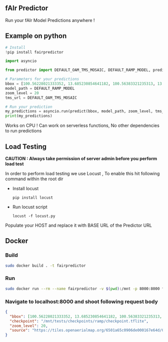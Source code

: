 ## fAIr Predictor
 
Run your fAIr Model Predictions anywhere ! 

## Example on python 
```python
# Install 
!pip install fairpredictor

import asyncio

from predictor import DEFAULT_OAM_TMS_MOSAIC, DEFAULT_RAMP_MODEL, predict

# Parameters for your predictions
bbox = [100.56228021333352, 13.685230854641182, 100.56383321235313, 13.685961853747969]
model_path = DEFAULT_RAMP_MODEL
zoom_level = 20
tms_url = DEFAULT_OAM_TMS_MOSAIC

# Run your prediction
my_predictions = asyncio.run(predict(bbox, model_path, zoom_level, tms_url))
print(my_predictions)
```

Works on CPU ! Can work on serverless functions, No other dependencies to run predictions 


## Load Testing

**CAUTION : Always take permission of server admin before you perform load test** 

In order to perform load testing we use Locust , To enable this hit following command within the root dir 

- Install locust

    ```
    pip install locust
    ```

- Run locust script
    ```
    locust -f locust.py
    ```
Populate your HOST and replace it with BASE URL of the Predictor URL 


## Docker 

### Build 
```bash
sudo docker build . -t fairpredictor 
```

### Run 
```bash
sudo docker run --rm --name fairpredictor -v $(pwd):/mnt -p 8000:8000 fairpredictor
```

### Navigate to localhost:8000 and shoot following request body 
```json
{
  "bbox": [100.56228021333352, 13.685230854641182, 100.56383321235313, 13.685961853747969],
  "checkpoint": "/mnt/tests/checkpoints/ramp/checkpoint.tflite",
  "zoom_level": 20,
  "source": "https://tiles.openaerialmap.org/6501a65c0906de000167e64d/0/6501a65c0906de000167e64e/{z}/{x}/{y}"
}
```

